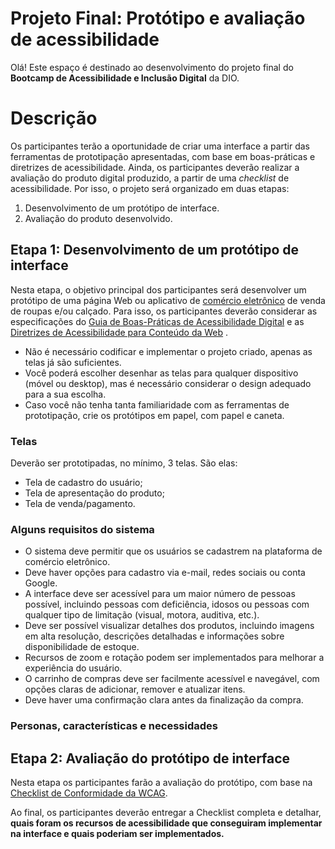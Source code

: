 # Projeto Final: Protótipo e avaliação de acessibilidade

Olá! 
Este espaço é destinado ao desenvolvimento do projeto final do **Bootcamp de Acessibilidade e Inclusão Digital** da DIO.

# Descrição 

Os participantes terão a oportunidade de criar uma interface a partir das ferramentas de prototipação apresentadas, com base em boas-práticas e diretrizes de acessibilidade. Ainda, os participantes deverão realizar a avaliação do produto digital produzido, a partir de uma *checklist* de acessibilidade. Por isso, o projeto será organizado em duas etapas: 

 1. Desenvolvimento de um protótipo de interface.
 2. Avaliação do produto desenvolvido.

## Etapa 1: Desenvolvimento de um protótipo de interface

Nesta etapa, o objetivo principal dos participantes será desenvolver um protótipo de uma página Web ou aplicativo de [comércio eletrônico](https://rockcontent.com/br/blog/e-commerce-guia/) de venda de roupas e/ou calçado.
Para isso, os participantes deverão considerar as especificações do [Guia de Boas-Práticas de Acessibilidade Digital](https://www.gov.br/governodigital/pt-br/acessibilidade-digital/guiaboaspraaticasparaacessibilidadedigital.pdf) e as [Diretrizes de Acessibilidade para Conteúdo da Web](https://www.w3.org/TR/WCAG21/) .

 - Não é necessário codificar e implementar o projeto criado, apenas as telas já são suficientes.
 - Você poderá escolher desenhar as telas para qualquer dispositivo (móvel ou desktop), mas é necessário considerar o design adequado para a sua escolha.
 - Caso você não tenha tanta familiaridade com as ferramentas de prototipação, crie os protótipos em papel, com papel e caneta. 

### Telas

Deverão ser prototipadas, no mínimo, 3 telas. São elas: 

 - Tela de cadastro do usuário; 
 - Tela de apresentação do produto; 
 - Tela de venda/pagamento. 
 
### Alguns requisitos do sistema

 - O sistema deve permitir que os usuários se cadastrem na plataforma de comércio eletrônico.
 - Deve haver opções para cadastro via e-mail, redes sociais ou conta Google.
 - A interface deve ser acessível para um maior número de pessoas possível, incluindo pessoas com deficiência, idosos ou pessoas com qualquer tipo de limitação (visual, motora, auditiva, etc.).
 - Deve ser possível visualizar detalhes dos produtos, incluindo imagens em alta resolução, descrições detalhadas e informações sobre disponibilidade de estoque.
-   Recursos de zoom e rotação podem ser implementados para melhorar a experiência do usuário.
 - O carrinho de compras deve ser facilmente acessível e navegável, com opções claras de adicionar, remover e atualizar itens.
-   Deve haver uma confirmação clara antes da finalização da compra.

### Personas, características e necessidades


 

## Etapa 2: Avaliação do protótipo de interface

Nesta etapa os participantes farão a avaliação do protótipo, com base na [Checklist de Conformidade da WCAG](https://www.a11yproject.com/checklist/). 

Ao final, os participantes deverão entregar a Checklist completa e detalhar, **quais foram os recursos de acessibilidade que conseguiram implementar na interface e quais poderiam ser implementados.** 
